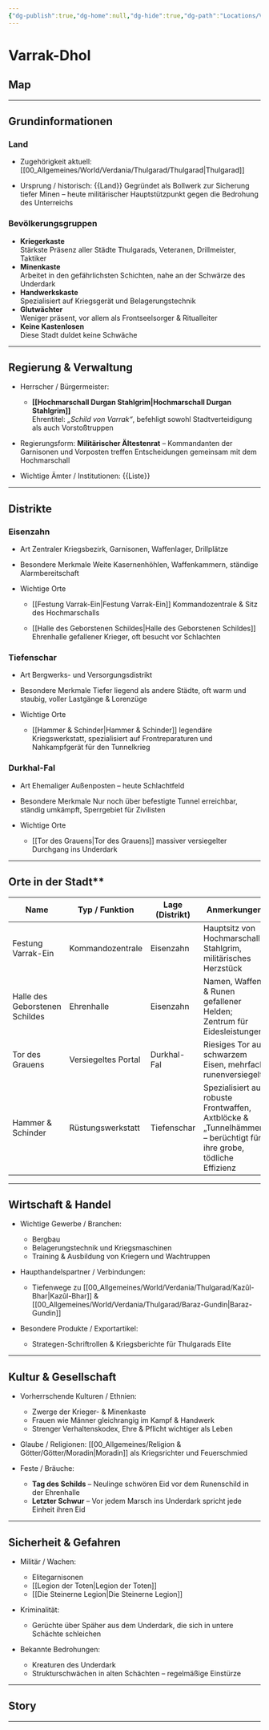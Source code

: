 ```yaml
---
{"dg-publish":true,"dg-home":null,"dg-hide":true,"dg-path":"Locations/Varrak-Dhol.md","name":null,"kontinent":null,"bevölkerungsstruktur":null,"besonderheit":null,"tags":["stadt","ort"],"permalink":"/locations/varrak-dhol/","hide":true,"dgPassFrontmatter":true}
---
```



# **Varrak-Dhol**

## **Map**




---

## **Grundinformationen**

### Land

- Zugehörigkeit aktuell: 
	 [[00_Allgemeines/World/Verdania/Thulgarad/Thulgarad\|Thulgarad]]

- Ursprung / historisch: {{Land}}
     Gegründet als Bollwerk zur Sicherung tiefer Minen – heute militärischer Hauptstützpunkt gegen die Bedrohung des Unterreichs

### Bevölkerungsgruppen

- **Kriegerkaste**  
     Stärkste Präsenz aller Städte Thulgarads, Veteranen, Drillmeister, Taktiker
- **Minenkaste**  
     Arbeitet in den gefährlichsten Schichten, nahe an der Schwärze des Underdark
- **Handwerkskaste**  
     Spezialisiert auf Kriegsgerät und Belagerungstechnik
- **Glutwächter**  
     Weniger präsent, vor allem als Frontseelsorger & Ritualleiter
- **Keine Kastenlosen**  
     Diese Stadt duldet keine Schwäche
---


## **Regierung & Verwaltung**

- Herrscher / Bürgermeister: 
	- **[[Hochmarschall Durgan Stahlgrim\|Hochmarschall Durgan Stahlgrim]]**  
		Ehrentitel: _„Schild von Varrak“_, befehligt sowohl Stadtverteidigung als auch Vorstoßtruppen
    
- Regierungsform: 
	 **Militärischer Ältestenrat** – Kommandanten der Garnisonen und Vorposten treffen Entscheidungen gemeinsam mit dem Hochmarschall
    
- Wichtige Ämter / Institutionen: 
	{{Liste}}
    

---

## **Distrikte**

### Eisenzahn

- Art
	 Zentraler Kriegsbezirk, Garnisonen, Waffenlager, Drillplätze

- Besondere Merkmale
	 Weite Kasernenhöhlen, Waffenkammern, ständige Alarmbereitschaft

- Wichtige Orte
    - [[Festung Varrak-Ein\|Festung Varrak-Ein]] 
	     Kommandozentrale & Sitz des Hochmarschalls
    
    - [[Halle des Geborstenen Schildes\|Halle des Geborstenen Schildes]] 
	     Ehrenhalle gefallener Krieger, oft besucht vor Schlachten


### Tiefenschar

- Art
     Bergwerks- und Versorgungsdistrikt

- Besondere Merkmale
     Tiefer liegend als andere Städte, oft warm und staubig, voller Lastgänge & Lorenzüge

- Wichtige Orte        
    - [[Hammer & Schinder\|Hammer & Schinder]] 
	     legendäre Kriegswerkstatt, spezialisiert auf Frontreparaturen und Nahkampfgerät für den Tunnelkrieg


### Durkhal-Fal

- Art
     Ehemaliger Außenposten – heute Schlachtfeld

- Besondere Merkmale
     Nur noch über befestigte Tunnel erreichbar, ständig umkämpft, Sperrgebiet für Zivilisten

- Wichtige Orte        
    - [[Tor des Grauens\|Tor des Grauens]] 
	     massiver versiegelter Durchgang ins Underdark

---

## Orte in der Stadt**

| Name                           | Typ / Funktion      | Lage (Distrikt) | Anmerkungen                                                                                                       |
| ------------------------------ | ------------------- | --------------- | ----------------------------------------------------------------------------------------------------------------- |
| Festung Varrak-Ein             | Kommandozentrale    | Eisenzahn       | Hauptsitz von Hochmarschall Stahlgrim, militärisches Herzstück                                                    |
| Halle des Geborstenen Schildes | Ehrenhalle          | Eisenzahn       | Namen, Waffen & Runen gefallener Helden; Zentrum für Eidesleistungen                                              |
| Tor des Grauens                | Versiegeltes Portal | Durkhal-Fal     | Riesiges Tor aus schwarzem Eisen, mehrfach runenversiegelt                                                        |
| Hammer & Schinder              | Rüstungswerkstatt   | Tiefenschar     | Spezialisiert auf robuste Frontwaffen, Axtblöcke & „Tunnelhämmer“ – berüchtigt für ihre grobe, tödliche Effizienz |

---

## **Wirtschaft & Handel**

- Wichtige Gewerbe / Branchen: 
	- Bergbau     
	- Belagerungstechnik und Kriegsmaschinen    
	- Training & Ausbildung von Kriegern und Wachtruppen
    
- Haupthandelspartner / Verbindungen: 
	- Tiefenwege zu [[00_Allgemeines/World/Verdania/Thulgarad/Kazûl-Bhar\|Kazûl-Bhar]] & [[00_Allgemeines/World/Verdania/Thulgarad/Baraz-Gundin\|Baraz-Gundin]]
    
- Besondere Produkte / Exportartikel: 
	- Strategen-Schriftrollen & Kriegsberichte für Thulgarads Elite
    

---

## **Kultur & Gesellschaft**

- Vorherrschende Kulturen / Ethnien: 
	- Zwerge der Krieger- & Minenkaste    
	- Frauen wie Männer gleichrangig im Kampf & Handwerk  
	- Strenger Verhaltenskodex, Ehre & Pflicht wichtiger als Leben

- Glaube / Religionen: 
	 [[00_Allgemeines/Religion & Götter/Götter/Moradin\|Moradin]] als Kriegsrichter und Feuerschmied

- Feste / Bräuche: 
	- **Tag des Schilds** – Neulinge schwören Eid vor dem Runenschild in der Ehrenhalle
	- **Letzter Schwur** – Vor jedem Marsch ins Underdark spricht jede Einheit ihren Eid

---

## **Sicherheit & Gefahren**

- Militär / Wachen: 
	- Elitegarnisonen
	- [[Legion der Toten\|Legion der Toten]]
	- [[Die Steinerne Legion\|Die Steinerne Legion]]

- Kriminalität: 
	- Gerüchte über Späher aus dem Underdark, die sich in untere Schächte schleichen

- Bekannte Bedrohungen: 
	- Kreaturen des Underdark    
	- Strukturschwächen in alten Schächten – regelmäßige Einstürze

---

## **Story**



---